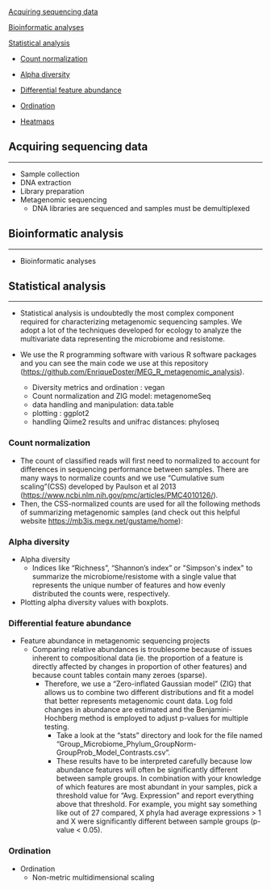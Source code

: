 [Acquiring sequencing data](#acquiring-sequencing-data)

[Bioinformatic analyses](#bioinformatic-analysis)

[Statistical analysis](#statistical-analysis)

* [Count normalization](#count-normalization)

* [Alpha diversity](#alpha-diversity)

* [Differential feature abundance](#differential-feature-abundance)

* [Ordination](#ordination)

* [Heatmaps](#heatmaps)


## Acquiring sequencing data
---
* Sample collection
* DNA extraction
* Library preparation
* Metagenomic sequencing
  * DNA libraries are sequenced and samples must be demultiplexed

## Bioinformatic analysis
---
* Bioinformatic analyses


## Statistical analysis
---

* Statistical analysis is undoubtedly the most complex component required for characterizing metagenomic sequencing samples. We adopt a lot of the techniques developed for ecology to analyze the multivariate data representing the microbiome and resistome.

* We use the R programming software with various R software packages and you can see the main code we use at this repository (https://github.com/EnriqueDoster/MEG_R_metagenomic_analysis).
  * Diversity metrics and ordination : vegan
  * Count normalization and ZIG model: metagenomeSeq
  * data handling and manipulation: data.table
  * plotting : ggplot2
  * handling Qiime2 results and unifrac distances: phyloseq

### Count normalization

* The count of classified reads will first need to normalized to account for differences in sequencing performance between samples. There are many ways to normalize counts and we use “Cumulative sum scaling”(CSS) developed by Paulson et al 2013 (https://www.ncbi.nlm.nih.gov/pmc/articles/PMC4010126/).
* Then, the CSS-normalized counts are used for all the following methods of summarizing metagenomic samples (and check out this helpful website https://mb3is.megx.net/gustame/home):

### Alpha diversity

* Alpha diversity
  * Indices like “Richness”, “Shannon’s index” or "Simpson's index" to summarize the microbiome/resistome with a single value that represents the unique number of features and how evenly distributed the counts were, respectively.
* Plotting alpha diversity values with boxplots.


### Differential feature abundance

* Feature abundance in metagenomic sequencing projects
  * Comparing relative abundances is troublesome because of issues inherent to compositional data (ie. the proportion of a feature is directly affected by changes in proportion of other features) and because count tables contain many zeroes (sparse).
      * Therefore, we use a “Zero-inflated Gaussian model” (ZIG) that allows us to combine two different distributions and fit a model that better represents metagenomic count data. Log fold changes in abundance are estimated and the Benjamini-Hochberg method is employed to adjust p-values for multiple testing.
        * Take a look at the “stats” directory and look for the file named “Group_Microbiome_Phylum_GroupNorm-GroupProb_Model_Contrasts.csv”.
         * These results have to be interpreted carefully because low abundance features will often be significantly different between sample groups. In combination with your knowledge of which features are most abundant in your samples, pick a threshold value for “Avg. Expression” and report everything above that threshold. For example, you might say something like out of 27 compared, X phyla had average expressions > 1 and X were significantly different between sample groups (p-value < 0.05).

### Ordination

* Ordination
  * Non-metric multidimensional scaling
